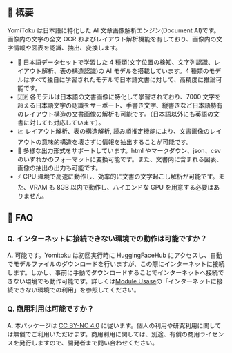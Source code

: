 ## 🌟 概要

YomiToku は日本語に特化した AI 文章画像解析エンジン(Document AI)です。画像内の文字の全文 OCR およびレイアウト解析機能を有しており、画像内の文字情報や図表を認識、抽出、変換します。

- 🤖 日本語データセットで学習した 4 種類(文字位置の検知、文字列認識、レイアウト解析、表の構造認識)の AI モデルを搭載しています。4 種類のモデルはすべて独自に学習されたモデルで日本語文書に対して、高精度に推論可能です。
- 🇯🇵 各モデルは日本語の文書画像に特化して学習されており、7000 文字を超える日本語文字の認識をサーポート、手書き文字、縦書きなど日本語特有のレイアウト構造の文書画像の解析も可能です。（日本語以外にも英語の文書に対しても対応しています）。
- 📈 レイアウト解析、表の構造解析, 読み順推定機能により、文書画像のレイアウトの意味的構造を壊さずに情報を抽出することが可能です。
- 📄 多様な出力形式をサポートしています。html やマークダウン、json、csv のいずれかのフォーマットに変換可能です。また、文書内に含まれる図表、画像の抽出の出力も可能です。
- ⚡ GPU 環境で高速に動作し、効率的に文書の文字起こし解析が可能です。また、VRAM も 8GB 以内で動作し、ハイエンドな GPU を用意する必要はありません。

## 🙋 FAQ

### Q. インターネットに接続できない環境での動作は可能ですか？

A. 可能です。Yomitoku は初回実行時に HuggingFaceHub にアクセスし、自動でモデルファイルのダウンロードを行いますが、この際にインターネットに接続します。しかし、事前に手動でダウンロードすることでインターネットへ接続できない環境でも動作可能です。詳しくは[Module Usase](module.ja.md)の「インターネットに接続できない環境での利用」を参照してください。

### Q. 商用利用は可能ですか？

A. 本パッケージは [CC BY-NC 4.0](https://creativecommons.org/licenses/by-nc/4.0/) に従います。個人の利用や研究利用に関しては無償でご利用いただけます。商用利用に関しては、別途、有償の商用ライセンスを発行しますので、開発者まで問い合わせください。
